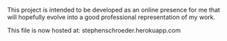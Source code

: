 This project is intended to be developed as an online presence for me that will hopefully evolve into a good professional representation of my work.

This file is now hosted at: stephenschroeder.herokuapp.com
